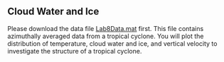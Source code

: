 ## Cloud Water and Ice

Please download the data file [Lab8Data.mat](Lab8Data.mat) first. This file contains azimuthally averaged data from a tropical cyclone. You will plot the distribution of temperature, cloud water and ice, and vertical velocity to investigate the structure of a tropical cyclone.
